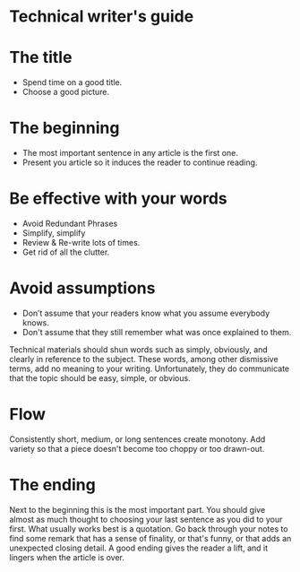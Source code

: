 # Technical writer's guide

# The title

* Spend time on a good title.
* Choose a good picture.

# The beginning

* The most important sentence in any article is the first one.
* Present you article so it induces the reader to continue reading.

# Be effective with your words

* Avoid Redundant Phrases
* Simplify, simplify
* Review & Re-write lots of times. 
* Get rid of all the clutter.

# Avoid assumptions

* Don’t assume that your readers know what you assume everybody knows.
* Don't assume that they still remember what was once explained to them.

Technical materials should shun words such as simply, obviously, and clearly in reference to the subject. 
These words, among other dismissive terms, add no meaning to your writing. 
Unfortunately, they do communicate that the topic should be easy, simple, or obvious.

# Flow

Consistently short, medium, or long sentences create monotony. 
Add variety so that a piece doesn't become too choppy or too drawn-out.

# The ending

Next to the beginning this is the most important part. You should give almost as
much thought to choosing your last sentence as you did to your first.
What usually works best is a quotation. Go back through your notes to find some
remark that has a sense of finality, or that's funny, or that adds an unexpected
closing detail. 
A good ending gives the reader a lift, and it lingers when the article is over.